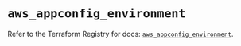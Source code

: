 # `aws_appconfig_environment`

Refer to the Terraform Registry for docs: [`aws_appconfig_environment`](https://registry.terraform.io/providers/hashicorp/aws/5.73.0/docs/resources/appconfig_environment).

